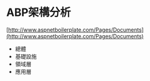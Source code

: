 # ABP架構分析

[http://www.aspnetboilerplate.com/Pages/Documents](http://www.aspnetboilerplate.com/Pages/Documents)

* 總體
* 基礎設施
* 領域層
* 應用層

